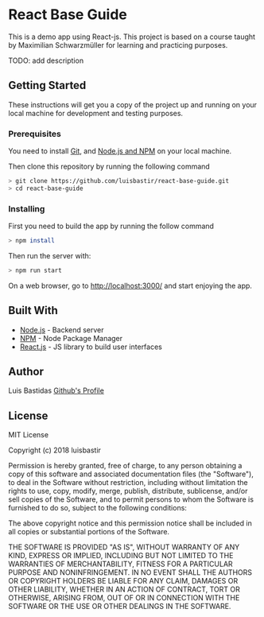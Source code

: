 # React Base Guide

This is a demo app using React-js. This project is based on a course taught by Maximilian Schwarzmüller for learning and practicing purposes.

TODO: add description

## Getting Started

These instructions will get you a copy of the project up and running on your local machine for development and testing purposes.

### Prerequisites

You need to install [Git](https://git-scm.com/book/en/v2/Getting-Started-Installing-Git), and [Node.js and NPM](https://nodejs.org/es/download/) on your local machine.

Then clone this repository by running the following command

```bash
> git clone https://github.com/luisbastir/react-base-guide.git
> cd react-base-guide
```

### Installing

First you need to build the app by running the follow command

```bash
> npm install
```

Then run the server with:

```bash
> npm run start
```

On a web browser, go to [http://localhost:3000/](http://localhost:3000/) and start enjoying the app.

## Built With

* [Node.js](https://nodejs.org/) - Backend server
* [NPM](https://nodejs.org/) - Node Package Manager
* [React.js](https://reactjs.org/) - JS library to build user interfaces

## Author

Luis Bastidas
[Github's Profile](https://github.com/luisbastir)

## License

MIT License

Copyright (c) 2018 luisbastir

Permission is hereby granted, free of charge, to any person obtaining a copy
of this software and associated documentation files (the "Software"), to deal
in the Software without restriction, including without limitation the rights
to use, copy, modify, merge, publish, distribute, sublicense, and/or sell
copies of the Software, and to permit persons to whom the Software is
furnished to do so, subject to the following conditions:

The above copyright notice and this permission notice shall be included in all
copies or substantial portions of the Software.

THE SOFTWARE IS PROVIDED "AS IS", WITHOUT WARRANTY OF ANY KIND, EXPRESS OR
IMPLIED, INCLUDING BUT NOT LIMITED TO THE WARRANTIES OF MERCHANTABILITY,
FITNESS FOR A PARTICULAR PURPOSE AND NONINFRINGEMENT. IN NO EVENT SHALL THE
AUTHORS OR COPYRIGHT HOLDERS BE LIABLE FOR ANY CLAIM, DAMAGES OR OTHER
LIABILITY, WHETHER IN AN ACTION OF CONTRACT, TORT OR OTHERWISE, ARISING FROM,
OUT OF OR IN CONNECTION WITH THE SOFTWARE OR THE USE OR OTHER DEALINGS IN THE
SOFTWARE.